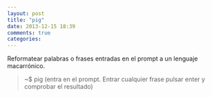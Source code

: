 ```yaml
---
layout: post
title: "pig"
date: 2013-12-15 18:39
comments: true
categories: 
---
```

Reformatear palabras o frases entradas en el prompt a un lenguaje macarrónico.

>~$ pig (entra en el prompt. Entrar cualquier frase pulsar enter y comprobar el resultado)

